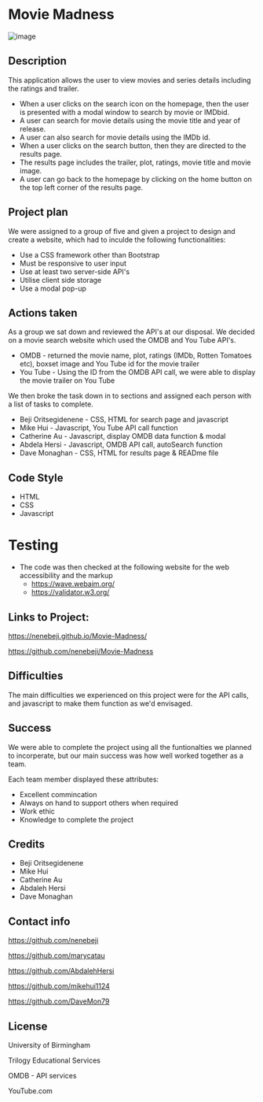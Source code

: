 # Movie Madness
![image](https://user-images.githubusercontent.com/103275458/184494691-1781e14f-3a73-4e18-a4f9-6a72017c57b7.png)

## Description

This application allows the user to view movies and series details including the ratings and trailer.

* When a user clicks on the search icon on the homepage, then the user is presented with a modal window to search by movie or IMDbid.
* A user can search for movie details using the movie title and year of release.
* A user can also search for movie details using the IMDb id.
* When a user clicks on the search button, then they are directed to the results page.
* The results page includes the trailer, plot, ratings, movie title and movie image.
* A user can go back to the homepage by clicking on the home button on the top left corner of the results page.

## Project plan

We were assigned to a group of five and given a project to design and create a website, which had to inculde the following functionalities:

* Use a CSS framework other than Bootstrap
* Must be responsive to user input
* Use at least two server-side API's 
* Utilise client side storage
* Use a modal pop-up



## Actions taken 

As a group we sat down and reviewed the API's at our disposal. We decided on a movie search website which used the OMDB and You Tube API's. 

* OMDB - returned the movie name, plot, ratings (IMDb, Rotten Tomatoes etc), boxset image and You Tube id for the movie trailer
* You Tube - Using the ID from the OMDB API call, we were able to display the movie trailer on You Tube

We then broke the task down in to sections and assigned each person with a list of tasks to complete.

* Beji Oritsegidenene - CSS, HTML for search page and javascript
* Mike Hui - Javascript, You Tube API call function
* Catherine Au - Javascript, display OMDB data function & modal  
* Abdela Hersi - Javascript, OMDB API call, autoSearch function
* Dave Monaghan - CSS, HTML for results page & READme file



## Code Style

* HTML 
* CSS
* Javascript

# Testing
* The code was then checked at the following website for the web accessibility and the markup
    * https://wave.webaim.org/
    * https://validator.w3.org/



## Links to Project:

https://nenebeji.github.io/Movie-Madness/

https://github.com/nenebeji/Movie-Madness


## Difficulties

The main difficulties we experienced on this project were for the API calls, and javascript to make them function as we'd envisaged.


## Success

We were able to complete the project using all the funtionalties we planned to incorperate, but our main success was how well worked together as a team.

Each team member displayed these attributes:

* Excellent commincation
* Always on hand to support others when required
* Work ethic
* Knowledge to complete the project


## Credits

* Beji Oritsegidenene 
* Mike Hui
* Catherine Au
* Abdaleh Hersi
* Dave Monaghan 


## Contact info

https://github.com/nenebeji

https://github.com/marycatau

https://github.com/AbdalehHersi

https://github.com/mikehui1124

https://github.com/DaveMon79


## License

University of Birmingham

Trilogy Educational Services

OMDB - API services 

YouTube.com


